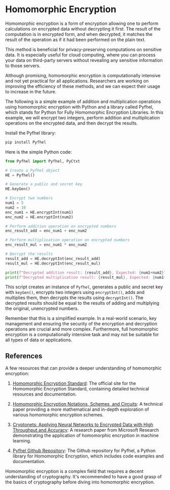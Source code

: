 # Homomorphic Encryption

Homomorphic encryption is a form of encryption allowing one to perform calculations on encrypted data without decrypting it first. The result of the computation is in encrypted form, and when decrypted, it matches the result of the operation as if it had been performed on the plain text.

This method is beneficial for privacy-preserving computations on sensitive data. It is especially useful for cloud computing, where you can process your data on third-party servers without revealing any sensitive information to those servers.

Although promising, homomorphic encryption is computationally intensive and not yet practical for all applications. Researchers are working on improving the efficiency of these methods, and we can expect their usage to increase in the future.

The following is a simple example of addition and multiplication operations using homomorphic encryption with Python and a library called Pyfhel, which stands for Python for Fully Homomorphic Encryption Libraries. In this example, we will encrypt two integers, perform addition and multiplication operations on the encrypted data, and then decrypt the results.

Install the Pyfhel library:

```python
pip install Pyfhel
```

Here is the simple Python code:

```python
from Pyfhel import Pyfhel, PyCtxt

# Create a Pyfhel object
HE = Pyfhel()

# Generate a public and secret key
HE.keyGen()

# Encrypt two numbers
num1 = 5
num2 = 10
enc_num1 = HE.encryptInt(num1)
enc_num2 = HE.encryptInt(num2)

# Perform addition operation on encrypted numbers
enc_result_add = enc_num1 + enc_num2

# Perform multiplication operation on encrypted numbers
enc_result_mul = enc_num1 * enc_num2

# Decrypt the results
result_add = HE.decryptInt(enc_result_add)
result_mul = HE.decryptInt(enc_result_mul)

print(f"Decrypted addition result: {result_add}, Expected: {num1+num2}")
print(f"Decrypted multiplication result: {result_mul}, Expected: {num1*num2}")
```

This script creates an instance of `Pyfhel`, generates a public and secret key with `keyGen()`, encrypts two integers using `encryptInt()`, adds and multiplies them, then decrypts the results using `decryptInt()`. The decrypted results should be equal to the results of adding and multiplying the original, unencrypted numbers.

Remember that this is a simplified example. In a real-world scenario, key management and ensuring the security of the encryption and decryption operations are crucial and more complex. Furthermore, full homomorphic encryption is a computationally intensive task and may not be suitable for all types of data or applications. 

## References

A few resources that can provide a deeper understanding of homomorphic encryption:

1. [Homomorphic Encryption Standard](https://homomorphicencryption.org/): The official site for the Homomorphic Encryption Standard, containing detailed technical resources and documentation.

2. [Homomorphic Encryption Notations, Schemes, and Circuits](https://eprint.iacr.org/2014/062.pdf): A technical paper providing a more mathematical and in-depth exploration of various homomorphic encryption schemes.

3. [Cryptonets: Applying Neural Networks to Encrypted Data with High Throughput and Accuracy](https://www.microsoft.com/en-us/research/wp-content/uploads/2016/04/CryptonetsTechReport.pdf): A research paper from Microsoft Research demonstrating the application of homomorphic encryption in machine learning.

4. [Pyfhel Github Repository](https://github.com/ibarrond/Pyfhel): The Github repository for Pyfhel, a Python library for Homomorphic Encryption, which includes code examples and documentation.

Homomorphic encryption is a complex field that requires a decent understanding of cryptography. It's recommended to have a good grasp of the basics of cryptography before diving into homomorphic encryption.
